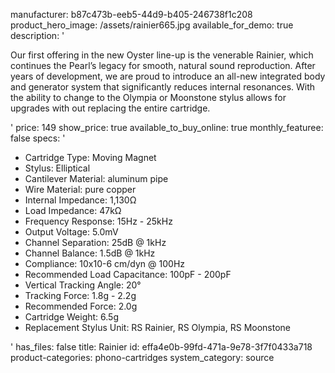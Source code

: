 manufacturer: b87c473b-eeb5-44d9-b405-246738f1c208
product_hero_image: /assets/rainier665.jpg
available_for_demo: true
description: '<p>Our first offering in the new Oyster line-up is the venerable Rainier, which continues the Pearl’s legacy for smooth, natural sound reproduction. After years of development, we are proud to introduce an all-new integrated body and generator system that significantly reduces internal resonances. With the ability to change to the Olympia or Moonstone stylus allows for upgrades with out replacing the entire cartridge.&nbsp;</p>'
price: 149
show_price: true
available_to_buy_online: true
monthly_featuree: false
specs: '<ul><li>Cartridge Type:&nbsp;Moving Magnet<br></li><li>Stylus:&nbsp;Elliptical<br></li><li>Cantilever Material:&nbsp;aluminum pipe&nbsp;<br></li><li>Wire Material:&nbsp;pure copper<br></li><li>Internal&nbsp;Impedance:&nbsp;1,130Ω<br></li><li>Load&nbsp;Impedance:&nbsp;47kΩ<br></li><li>Frequency Response: 15Hz - 25kHz<br></li><li>Output Voltage:&nbsp;5.0mV<br></li><li>Channel Separation:&nbsp;25dB @ 1kHz<br></li><li>Channel Balance:&nbsp;1.5dB @ 1kHz<br></li><li>Compliance:&nbsp;10x10-6 cm/dyn @ 100Hz<br></li><li>Recommended Load Capacitance:&nbsp;100pF - 200pF<br></li><li>Vertical Tracking Angle:&nbsp;20°<br></li><li>Tracking Force:&nbsp;1.8g - 2.2g<br></li><li>Recommended Force:&nbsp;2.0g<br></li><li>Cartridge Weight:&nbsp;6.5g&nbsp;<br></li><li>Replacement Stylus Unit: RS Rainier, RS Olympia, RS Moonstone<br></li></ul>'
has_files: false
title: Rainier
id: effa4e0b-99fd-471a-9e78-3f7f0433a718
product-categories: phono-cartridges
system_category: source
